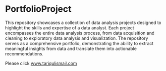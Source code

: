 # PortfolioProject


This repository showcases a collection of data analysis projects designed to highlight the skills and expertise of a data analyst. Each project encompasses the entire data analysis process, from data acquisition and cleaning to exploratory data analysis and visualization. The repository serves as a comprehensive portfolio, demonstrating the ability to extract meaningful insights from data and translate them into actionable recommendations.

Please click www.tariqulismail.com
